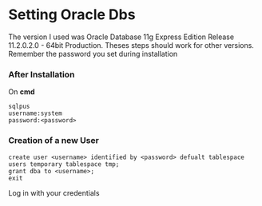# Setting Oracle Dbs  

The version I used was Oracle Database 11g Express Edition Release 11.2.0.2.0 - 64bit Production. Theses steps should work for other versions.  
Remember the password you set during installation

### After Installation
On **cmd**
```
sqlpus
username:system
password:<password>
```

### Creation of a new User
```
create user <username> identified by <password> defualt tablespace users temporary tablespace tmp;
grant dba to <username>;
exit
```
Log in with your credentials

